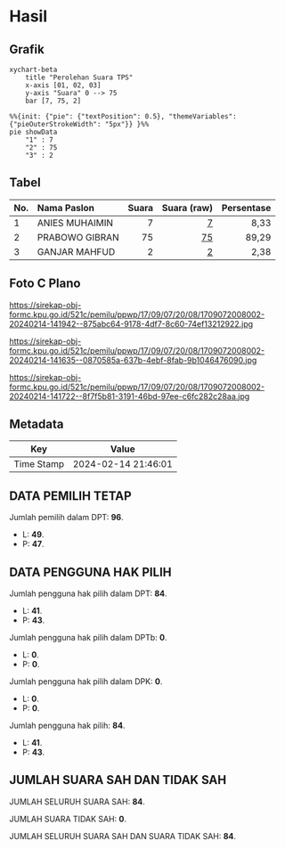 # Hasil

## Grafik

```mermaid
xychart-beta
    title "Perolehan Suara TPS"
    x-axis [01, 02, 03]
    y-axis "Suara" 0 --> 75
    bar [7, 75, 2]
```

```mermaid
%%{init: {"pie": {"textPosition": 0.5}, "themeVariables": {"pieOuterStrokeWidth": "5px"}} }%%
pie showData
    "1" : 7
    "2" : 75
    "3" : 2
```

## Tabel

| No. | Nama Paslon    | Suara | Suara (raw) | Persentase |
|:--- |:-------------- | -----:| -----------:| ----------:|
| 1   | ANIES MUHAIMIN | 7     | [7][p-1]    | 8,33       |
| 2   | PRABOWO GIBRAN | 75    | [75][p-2]   | 89,29      |
| 3   | GANJAR MAHFUD  | 2     | [2][p-3]    | 2,38       |


[p-1]: https://github.com/gigit-pemilu/pemilu-2024-17-bengkulu/blob/main/pilpres/hitung-suara/sub/17-bengkulu/sub/09-bengkulu-tengah/sub/07-merigi-kelindang/sub/2008-ulak-lebar/sub/002-tps/sub/paslon-1.txt
[p-2]: https://github.com/gigit-pemilu/pemilu-2024-17-bengkulu/blob/main/pilpres/hitung-suara/sub/17-bengkulu/sub/09-bengkulu-tengah/sub/07-merigi-kelindang/sub/2008-ulak-lebar/sub/002-tps/sub/paslon-2.txt
[p-3]: https://github.com/gigit-pemilu/pemilu-2024-17-bengkulu/blob/main/pilpres/hitung-suara/sub/17-bengkulu/sub/09-bengkulu-tengah/sub/07-merigi-kelindang/sub/2008-ulak-lebar/sub/002-tps/sub/paslon-3.txt

## Foto C Plano

https://sirekap-obj-formc.kpu.go.id/521c/pemilu/ppwp/17/09/07/20/08/1709072008002-20240214-141942--875abc64-9178-4df7-8c60-74ef13212922.jpg

https://sirekap-obj-formc.kpu.go.id/521c/pemilu/ppwp/17/09/07/20/08/1709072008002-20240214-141635--0870585a-637b-4ebf-8fab-9b1046476090.jpg

https://sirekap-obj-formc.kpu.go.id/521c/pemilu/ppwp/17/09/07/20/08/1709072008002-20240214-141722--8f7f5b81-3191-46bd-97ee-c6fc282c28aa.jpg


## Metadata

| Key        | Value               |
| ---------- | ------------------- |
| Time Stamp | 2024-02-14 21:46:01 |


## DATA PEMILIH TETAP

Jumlah pemilih dalam DPT: **96**.
 * L: **49**.
 * P: **47**.

## DATA PENGGUNA HAK PILIH

Jumlah pengguna hak pilih dalam DPT: **84**.
 * L: **41**.
 * P: **43**.

Jumlah pengguna hak pilih dalam DPTb: **0**.
 * L: **0**.
 * P: **0**.

Jumlah pengguna hak pilih dalam DPK: **0**.
 * L: **0**.
 * P: **0**.

Jumlah pengguna hak pilih: **84**.
 * L: **41**.
 * P: **43**.

## JUMLAH SUARA SAH DAN TIDAK SAH

JUMLAH SELURUH SUARA SAH: **84**.

JUMLAH SUARA TIDAK SAH: **0**.

JUMLAH SELURUH SUARA SAH DAN SUARA TIDAK SAH: **84**.



